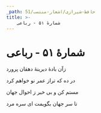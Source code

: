 ```yaml
---
_path: حافظ-شیرازی/اشعار-منتسب/51
title: >-
    شمارهٔ ۵۱ - رباعی
---
```

# شمارهٔ ۵۱ - رباعی

<div class="b" id="bn1"><div class="m1"><p>زآن بادهٔ دیرینهٔ دهقان پرورد</p></div>
<div class="m2"><p>در ده که تراز عمر نو خواهم کرد</p></div></div>
<div class="b" id="bn2"><div class="m1"><p>مستم کن و بی خبر ز احوال جهان</p></div>
<div class="m2"><p>تا سر جهان بگویمت ای سره مرد</p></div></div>
